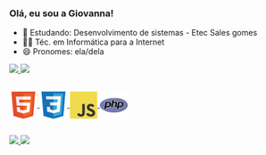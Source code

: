 ### Olá, eu sou a Giovanna!

- 🌱 Estudando: Desenvolvimento de sistemas - Etec Sales gomes
- 👩‍🎓 Téc. em Informática para a Internet
- 😄 Pronomes: ela/dela

<div>
  <a href="https://beacons.ai/Gi0ho">
  <img height="180em" src="https://github-readme-stats.vercel.app/api?username=Gi0h0&show_icons=true&theme=dark&include_all_commits=true&count_private=true"/>
  <img height="180em" src="https://github-readme-stats.vercel.app/api/top-langs/?username=Gi0h0&layout=compact&langs_count=168theme=dark"/>
</div>
    
##
    
<div>
  <img align="center" alt="gi-HTML" height="50" width="50" src="https://raw.githubusercontent.com/devicons/devicon/master/icons/html5/html5-original.svg"/>
  <img align="center" alt="gi-HTML" height="50" width="50" src="https://raw.githubusercontent.com/devicons/devicon/master/icons/css3/css3-original.svg"/>
  <img align="center" alt="gi-HTML" height="50" width="50" src="https://raw.githubusercontent.com/devicons/devicon/master/icons/javascript/javascript-original.svg"/>
  <img align="center" alt="gi-HTML" height="50" width="50" src="https://raw.githubusercontent.com/devicons/devicon/master/icons/php/php-original.svg"/>
</div>

##

<div>
  <a href="gigiguayo@gmail.com"><img src="https://img.shields.io/badge/Gmail-D14836?style=for-the-badge&logo=gmail&logoColor=white">
  <a href="https://www.linkedin.com/in/giovanna-maiara-juliane-167881285/" target="_blank"><img src="https://img.shields.io/badge/LinkedIn-0077B5?style=for-the-badge&logo=linkedin&logoColor=white">
</div>


